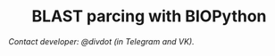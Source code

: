 <h1 align='center'> BLAST parcing with BIOPython </h1>

###### Contact developer: @divdot (in Telegram and VK).
